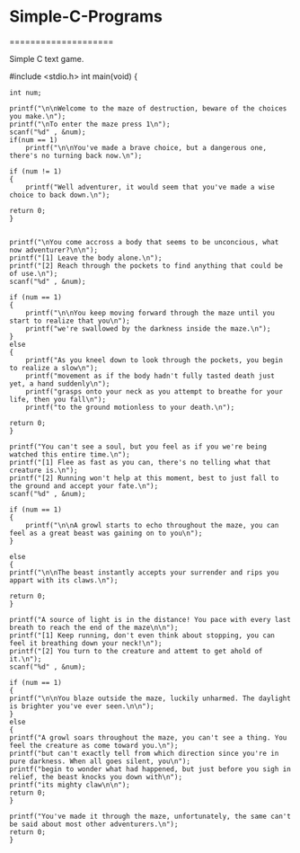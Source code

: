 # Simple-C-Programs
====================

Simple C text game. 






#include <stdio.h>
int main(void)
{
    
    
    int num;
 
    printf("\n\nWelcome to the maze of destruction, beware of the choices you make.\n");
    printf("\nTo enter the maze press 1\n");
    scanf("%d" , &num);
    if(num == 1) 
        printf("\n\nYou've made a brave choice, but a dangerous one, there's no turning back now.\n");
 
    if (num != 1) 
    {
        printf("Well adventurer, it would seem that you've made a wise choice to back down.\n");
 
    return 0;
    }
 
 
    printf("\nYou come accross a body that seems to be unconcious, what now adventurer?\n\n");
    printf("[1] Leave the body alone.\n");
    printf("[2] Reach through the pockets to find anything that could be of use.\n");
    scanf("%d" , &num);

    if (num == 1)
    {
        printf("\n\nYou keep moving forward through the maze until you start to realize that you\n");
        printf("we're swallowed by the darkness inside the maze.\n");
    }
    else 
    {
        printf("As you kneel down to look through the pockets, you begin to realize a slow\n");
        printf("movement as if the body hadn't fully tasted death just yet, a hand suddenly\n");
        printf("grasps onto your neck as you attempt to breathe for your life, then you fall\n");
        printf("to the ground motionless to your death.\n");
 
    return 0;
    } 
 
    printf("You can't see a soul, but you feel as if you we're being watched this entire time.\n");
    printf("[1] Flee as fast as you can, there's no telling what that creature is.\n");
    printf("[2] Running won't help at this moment, best to just fall to the ground and accept your fate.\n"); 
    scanf("%d" , &num);
 
    if (num == 1) 
    {
        printf("\n\nA growl starts to echo throughout the maze, you can feel as a great beast was gaining on to you\n");
    }
 
    else 
    {
    printf("\n\nThe beast instantly accepts your surrender and rips you appart with its claws.\n");
 
    return 0;
    }

    printf("A source of light is in the distance! You pace with every last breath to reach the end of the maze\n\n");
    printf("[1] Keep running, don't even think about stopping, you can feel it breathing down your neck!\n");
    printf("[2] You turn to the creature and attemt to get ahold of it.\n"); 
    scanf("%d" , &num);

    if (num == 1)
    {
    printf("\n\nYou blaze outside the maze, luckily unharmed. The daylight is brighter you've ever seen.\n\n");
    }
    else 
    {
    printf("A growl soars throughout the maze, you can't see a thing. You feel the creature as come toward you.\n");
    printf("but can't exactly tell from which direction since you're in pure darkness. When all goes silent, you\n");
    printf("begin to wonder what had happened, but just before you sigh in relief, the beast knocks you down with\n");
    printf("its mighty claw\n\n");
    return 0;
    } 

    printf("You've made it through the maze, unfortunately, the same can't be said about most other adventurers.\n");
    return 0;
    }
